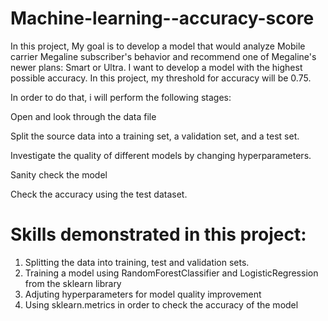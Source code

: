 # Machine-learning--accuracy-score
In this project, My goal is to develop a model that would analyze Mobile carrier Megaline subscriber's behavior and recommend one of Megaline's newer plans: Smart or Ultra. I want to develop a model with the highest possible accuracy. In this project, my threshold for accuracy will be 0.75.

In order to do that, i will perform the following stages:

Open and look through the data file

Split the source data into a training set, a validation set, and a test set.

Investigate the quality of different models by changing hyperparameters.

Sanity check the model

Check the accuracy using the test dataset.

# Skills demonstrated in this project:
1. Splitting the data into training, test and validation sets.
2. Training a model using RandomForestClassifier and LogisticRegression from the sklearn library
3. Adjuting hyperparameters for model quality improvement 
4. Using sklearn.metrics in order to check the accuracy of the model 
